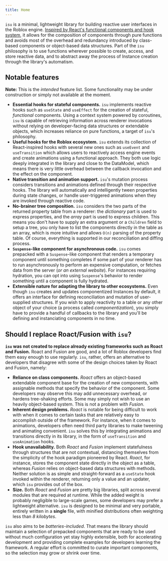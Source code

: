 ```yaml
---
title: Home
---
```


`isu` is a minimal, lightweight library for building reactive user interfaces in the Roblox engine. [Inspired by React's functional components and hook system](https://reactjs.org/docs/hooks-intro.html), it allows for the composition of components through pure functions and avoids most of the overhead and redundancy introduced by class-based components or object-based data structures. Part of the `isu` philosophy is to use functions wherever possible to create, access, and store reactive data, and to abstract away the process of Instance creation through the library's automatism.

## Notable features

**Note:** This is the _intended_ feature list. Some functionality may be under construction or simply not available at the moment.

- **Essential hooks for stateful components.** `isu` implements reactive hooks such as `useState` and `useEffect` for the creation of stateful, _functional_ components. Using a context system powered by coroutines, `isu` is capable of retrieving information across renderer invocations without relying on developer-facing data structures or extendable objects, which increases reliance on pure functions, a target of `isu`'s philosophy.
- **Useful hooks for the Roblox ecosystem.** `isu` extends its collection of React-inspired hooks with several new ones such as `useEvent` and `useTransition` which allows users to reactively access engine events and create animations using a functional approach. They both use logic deeply integrated in the library and close to the DataModel, which means there is very little overhead between the callback invocation and the effect on the component.
- **Native transition and animation support.** `isu`'s mutation process considers transitions and animations defined through their respective hooks. The library will automatically and intelligently tween properties during state changes, or handle user-triggered animations when they are invoked through reactive code.
- **No-brainer tree composition.** `isu` considers the two parts of the returned property table from a renderer: the _dictionary_ part is used to express properties, and the _array_ part is used to express children. This means you don't have to supply an extra argument or a `Children` field to setup a tree, you only have to list the components directly in the table as an array, which is more intuitive and allows `O(n)` parsing of the property table. Of course, everything is supported in our reconciliation and diffing process.
- **`Suspense`-like component for asynchronous code.** `isu` comes prepacked with a `Suspense`-like component that renders a temporary component until something completes if some part of your renderer has to run asynchronously to perform an expensive computation, or fetches data from the server (_or an external website_). For instances requiring hydration, you can opt into using `Suspense`'s behavior to render something until a component is fully hydrated.
- **Extensible nature for adapting the library to other ecosystems.** Even though `isu` creates and updates componentized Instances by default, it offers an interface for defining reconciliation and mutation of user-supplied structures. If you wish to apply reactivity to a table or any other object of your choice (a process called _componentization_), you simply have to provide a handful of callbacks to the library and you'll be defining and instanciating components in no time.

## Should I replace Roact/Fusion with `isu`?

**`isu` was not created to replace already existing frameworks such as Roact and Fusion.** Roact and Fusion are good, and a lot of Roblox developers find them easy enough to use regularly. `isu`, rather, offers an alternative to developers that disagree with some of the design choices taken by Roact and Fusion, namely:
- **Reliance on class components.** _Roact_ offers an object-based extendable component base for the creation of new components, with assignable methods that specify the behavior of the component. Some developers may observe this may add unnecessary overhead, or hardens tree-shaking efforts. Some may simply not wish to use an heavily object-based system. This is not a problem with _Fusion_.
- **Inherent design problems.** _Roact_ is notable for being difficult to work with when it comes to certain tasks that are relatively easy to accomplish outside of the framework. For instance, when it comes to animations, developers often need third party libraries to make tweening and animating convenient. `isu` solves this by integrating animations and transitions directly in its library, in the form of `useTransition` and `useAnimation` hooks.
- **Hook unavailability.** Both _Roact_ and _Fusion_ implement statefulness through structures that are not contextual, distancing themselves from the simplicity of the hook paradigm pioneered by React. _Roact_, for instance, stores the component state directly in the object as a table, whereas _Fusion_ relies on object-based data structures with methods. Neither solution is as simple and straight-forward as a `useState` hook invoked within the renderer, returning only a value and an updater, which `isu` provides out of the box.
- **Size.** Both _Roact_ and _Fusion_ are pretty big libraries, split across several modules that are required at runtime. While the added weight is probably negligible to large-scale games, some developers may prefer a lightweight alternative. `isu` is designed to be minimal and very portable, entirely written in a **single** file, with minified distributions often weighting less than _8 kilobytes_.

`isu` also aims to be _batteries-included_. That means the library should maintain a selection of prepacked components that are ready to be used without much configuration yet stay highly extensible, both for accelerating development and providing complete examples for developers learning the framework. A regular effort is committed to curate important components, so the selection may grow or shrink over time.